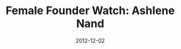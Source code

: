 ---
layout: post
title:  "Female Founder Watch: Ashlene Nand"
date:   2012-12-02
image: 
categories: "female founders"
---